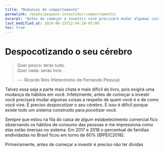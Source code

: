```yaml
---
title: "Mudanças de comportamento"
permalink: /books/pequeno-investidor/comportamento/
excerpt: "Antes de começar a investir você precisará mudar algumas coisas a respeito de quem você é e de como você vive."
last_modified_at: 2019-06-15T22:44:10-03:00
toc: true
---
```


# Despocotizando o seu cérebro

> Quer pouco: terás tudo. <br />
> Quer nada: serás livre.
>
>  --- Ricardo Reis (Heterónimo de Fernando Pessoa)

Talvez essa seja a parte mais chata e mais difícil do livro, pois exigirá uma mudança de hábitos em você. Infelizmente, antes de começar a investir você precisará mudar algumas coisas a respeito de quem você é e de como você vive. É preciso _despocotizar_ o seu cérebro. E isso é difícil porque existe todo um sistema construído para _pocotizar_ você.

Sempre que estou na fila do caixa de algum estabelecimento comercial fico observando os hábitos de consumo das pessoas e me impressiona como elas estão imersas no sistema. Em 2017 e 2018 o percentual de famílias endividadas no Brasil ficou em torno de 60% [@PEIC2018].

Primeiramente, antes de começar a investir é preciso não ter dívidas
